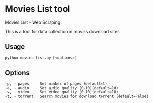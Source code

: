 Movies List tool
================

Movies List - Web Scraping

This is a tool for data collection in movies download sites.

Usage
-----

```bash
python movies_list.py [<options>]
```

Options
-------

```
-p, --pages 	Set number of pages (default=1)
-a, --audio 	Set audio quality [0-10](default=10)
-v, --video 	Set video quality [0-10](default=10)
-t, --torrent   Search movies for download torrent (default=False)
```

